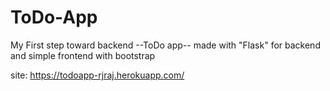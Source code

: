 # ToDo-App
My First step toward backend --ToDo app-- made with "Flask" for backend and simple frontend with bootstrap


site: https://todoapp-rjraj.herokuapp.com/
